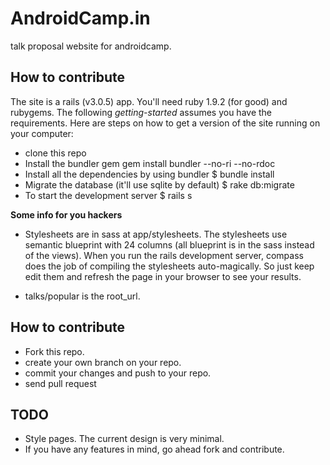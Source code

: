AndroidCamp.in
==============

talk proposal website for androidcamp.

How to contribute
------------------

The site is a rails (v3.0.5) app. You'll need ruby 1.9.2 (for good) and rubygems. The following *getting-started* assumes you have the requirements. Here are steps on how to get a version of the site running on your computer:

* clone this repo
* Install the bundler gem
  gem install bundler --no-ri --no-rdoc
* Install all the dependencies by using bundler
  $ bundle install
* Migrate the database (it'll use sqlite by default)
  $ rake db:migrate
* To start the development server
  $ rails s

__Some info for you hackers__

* Stylesheets are in sass at app/stylesheets. The stylesheets use semantic blueprint with 24 columns (all blueprint is in the sass instead of the views). When you run the rails development server, compass does the job of compiling the stylesheets auto-magically. So just keep edit them and refresh the page in your browser to see your results.

* talks/popular is the root_url.

How to contribute
-----------------

* Fork this repo.
* create your own branch on your repo.
* commit your changes and push to your repo.
* send pull request

TODO
-----

* Style pages. The current design is very minimal.
* If you have any features in mind, go ahead fork and contribute.
